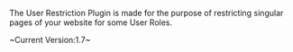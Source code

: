 The User Restriction Plugin is made for the purpose of restricting
singular pages of your website for some User Roles.

~Current Version:1.7~